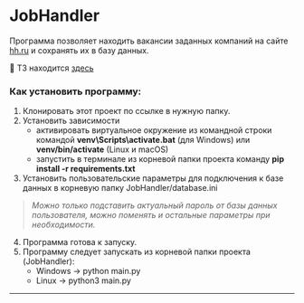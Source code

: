 # JobHandler

Программа позволяет находить вакансии заданных компаний на сайте [hh.ru](https://hh.ru/) и сохранять их в базу данных.

:page_facing_up: ТЗ находится [здесь](https://skyengpublic.notion.site/5-1006b67899fb4ce1bd97668c09352453)

### Как установить программу: 
1. Клонировать этот проект по ссылке в нужную папку.
2. Установить зависимости
    - активировать виртуальное окружение из командной строки командой **venv\Scripts\activate.bat** (для Windows) или **venv/bin/activate** (Linux и macOS)
    - запустить в терминале из корневой папки проекта команду **pip install -r requirements.txt**  
3. Установить пользовательские параметры для подключения к базе данных в корневую папку JobHandler/database.ini
> *Можно только подставить актуальный пароль от базы данных пользователя, можно поменять и остальные параметры при необходимости.*
4. Программа готова к запуску.
5. Программу следует запускать из корневой папки проекта (JobHandler):
   - Windows -> python main.py
   - Linux -> python3 main.py
___________________________________________
